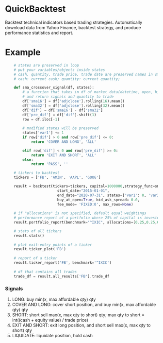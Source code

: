 # QuickBacktest

Backtest technical indicators based trading strategies.
Automatically download data from Yahoo Finance, backtest strategy, and produce performance statistics and report.

# Example
```python
    # states are preserved in loop
    # put your variables/objects inside states
    # cash, quantity, trade price, trade date are preserved names in states
    # cash: current cash; quantity: current quantity; 

    def sma_crossover_signal(df, states):
        # a function that takes in df of market data(datetime, open, high, low, close, adjclose(null for intraday data)
        # and return signals and quantity to trade
        df['sma16'] = df['adjclose'].rolling(16).mean()
        df['sma32'] = df['adjclose'].rolling(32).mean()
        df['dif'] = df['sma16'] - df['sma32']
        df['pre_dif'] = df['dif'].shift(1)
        row = df.iloc[-1]
        
        # modified states will be preserved
        states['var1'] += 1
        if row['dif'] > 0 and row['pre_dif'] <= 0:
            return 'COVER AND LONG', 'ALL'

        elif row['dif'] < 0 and row['pre_dif'] >= 0:
            return 'EXIT AND SHORT', 'ALL'
        else:
            return 'PASS', ''

    # tickers to backtest
    tickers = ['FB', 'AMZN', 'AAPL', 'GOOG']

    result = backtest(tickers=tickers, capital=1000000,strategy_func=sma_crossover_signal, 
                        start_date="2015-01-01",
                        end_date="2020-07-31", states={'var1': 0, 'var2': list()}, 
                        buy_at_open=True, bid_ask_spread= 0.0,
                        fee_mode= 'FIXED:0', max_rows=None)
                      
    # if "allocations" is not specified, default equal weightings
    # performance report of a portfolio where 25% of capital is invested in each ticker
    result.portfolio_report(benchmark="^IXIC", allocations=[0.25,0.25,0.25,0.25])

    # stats of all tickers
    result.stats()
    
    # plot exit-entry points of a ticker
    result.ticker_plot('FB')
    
    # report of a ticker
    result.ticker_report('FB', benchmark='^IXIC')
    
    # df that contains all trades
    trade_df = result.all_results['FB'].trade_df
```

### Signals
1. LONG: buy min(x, max affordable qty) qty
2. COVER AND LONG: cover short position, and buy min(x, max affordable qty) qty
3. SHORT: short sell max(x, max qty to short) qty; max qty to short = int((cash + equity value) / trade price)
4. EXIT AND SHORT: exit long position, and short sell max(x, max qty to short) qty
5. LIQUIDATE: liquidate position, hold cash

